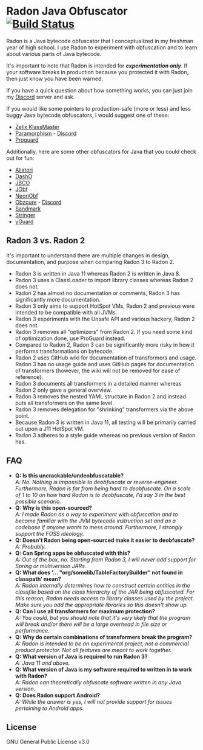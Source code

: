 # Radon Java Obfuscator [![Build Status](https://travis-ci.org/ItzSomebody/Radon.svg?branch=master)](https://travis-ci.org/ItzSomebody/Radon)

Radon is a Java bytecode obfuscator that I conceptualized in my freshman year of high school. I use Radon to experiment
with obfuscation and to learn about various parts of Java bytecode.

It's important to note that Radon is intended for __***experimentation only***__. If your software breaks in production
because you protected it with Radon, then just know you have been warned.

If you have a quick question about how something works, you can just join my [Discord](https://discord.gg/RfuxTea)
server and ask.

If you would like some pointers to production-safe (more or less) and less buggy Java bytecode obfuscators, I would
suggest one of these:
* [Zelix KlassMaster](http://www.zelix.com/)
* [Paramorphism](https://paramorphism.serenity.enterprises/) - [Discord](https://discordapp.com/invite/k9DPvEy)
* [Proguard](https://www.guardsquare.com/en/products/proguard)

Additionally, here are some other obfuscators for Java that you could check out
for fun:
* [Allatori](http://www.allatori.com/)
* [DashO](https://www.preemptive.com/products/dasho/overview)
* [JBCO](http://www.sable.mcgill.ca/JBCO/)
* [JObf](https://github.com/superblaubeere27/obfuscator)
* [NeonObf](https://github.com/MoofMonkey/NeonObf)
* [Obzcure](https://obzcu.re/) - [Discord](https://discordapp.com/invite/fUCPxq8)
* [Sandmark](http://sandmark.cs.arizona.edu)
* [Stringer](https://jfxstore.com/stringer/)
* [yGuard](https://www.yworks.com/products/yguard)

## Radon 3 vs. Radon 2

It's important to understand there are multiple changes in design, documentation, and purpose when comparing Radon 3 to
Radon 2.
* Radon 3 is written in Java 11 whereas Radon 2 is written in Java 8.
* Radon 3 uses a ClassLoader to import library classes whereas Radon 2 does not.
* Radon 2 has almost no documentation or comments, Radon 3 has significantly more documentation.
* Radon 3 only aims to support HotSpot VMs, Radon 2 and previous were intended to be compatible with all JVMs.
* Radon 3 experiments with the Unsafe API and various hackery, Radon 2 does not.
* Radon 3 removes all "optimizers" from Radon 2. If you need some kind of optimization done, use ProGuard instead.
* Compared to Radon 2, Radon 3 can be significantly more risky in how it performs transformations on bytecode.
* Radon 2 uses GitHub wiki for documentation of transformers and usage. Radon 3 has no usage guide and uses GitHub pages
for documentation of transformers (however, the wiki will not be removed for ease of reference).
* Radon 3 documents all transformers in a detailed manner whereas Radon 2 only gave a general overview.
* Radon 3 removes the nested YAML structure in Radon 2 and instead puts all transformers on the same level.
* Radon 3 removes delegation for "shrinking" transformers via the above point.
* Because Radon 3 is written in Java 11, all testing will be primarily carried out upon a J11 HotSpot VM.
* Radon 3 adheres to a style guide whereas no previous version of Radon has.

## FAQ

* **Q: Is this uncrackable/undeobfuscatable?**  
*A: No. Nothing is impossible to deobfuscate or reverse-engineer. Furthermore, Radon is far from being hard to
deobfuscate. On a scale of 1 to 10 on how hard Radon is to deobfuscate, I'd say 3 in the best possible scenario.*
* **Q: Why is this open-sourced?**  
*A: I made Radon as a way to experiment with obfuscation and to become familiar with the JVM bytecode instruction set
and as a codebase if anyone wants to mess around. Furthermore, I strongly support the FOSS ideology.*
* **Q: Doesn't Radon being open-sourced make it easier to deobfuscate?**  
*A: Probably.*
* **Q: Can Spring apps be obfuscated with this?**  
*A: Out of the box, no. Starting from Radon 3, I will never add support for Spring or multiversion JARs.*
* **Q: What does '... "org/somelib/TableFactoryBuilder" not found in classpath' mean?**  
*A: Radon internally determines how to construct certain entities in the classfile based on the class hierarchy of the
JAR being obfuscated. For this reason, Radon needs access to library classes used by the project. Make sure you add
the appropriate libraries so this doesn't show up.*
* **Q: Can I use all transformers for maximum protection?**  
*A: You could, but you should note that it's very likely that the program will break and/or there will be a large
overhead in file size or performance.*
* **Q: Why do certain combinations of transformers break the program?**  
*A: Radon is intended to be an experimental project, not a commercial product protector. Not all features are meant to
work together.*
* **Q: What version of Java is required to run Radon 3?**  
*A: Java 11 and above.*
* **Q: What version of Java is my software required to written in to work with Radon?**  
*A: Radon can theoretically obfuscate software written in any Java version.*
* **Q: Does Radon support Android?**  
*A: While the answer is yes, I will not provide support for issues pertaining to Android apps.*

## License

GNU General Public License v3.0
